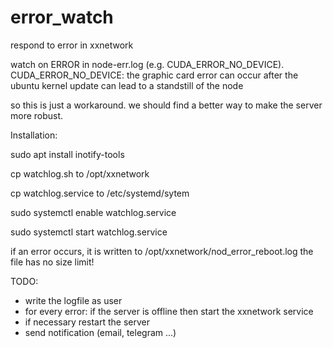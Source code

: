 # error_watch
respond to error in xxnetwork

watch on ERROR in node-err.log (e.g. CUDA_ERROR_NO_DEVICE). 
CUDA_ERROR_NO_DEVICE: the graphic card error can occur after the ubuntu kernel update 
can lead to a standstill of the node

so this is just a workaround. we should find a better way to make the server more robust.

Installation:

sudo apt install inotify-tools

cp watchlog.sh to /opt/xxnetwork

cp watchlog.service to /etc/systemd/sytem

sudo systemctl enable watchlog.service

sudo systemctl start watchlog.service

if an error occurs, it is written to /opt/xxnetwork/nod_error_reboot.log
the file has no size limit!

TODO:
- write the logfile as user
- for every error: if the server is offline then start the xxnetwork service
- if necessary restart the server
- send notification (email, telegram ...)

